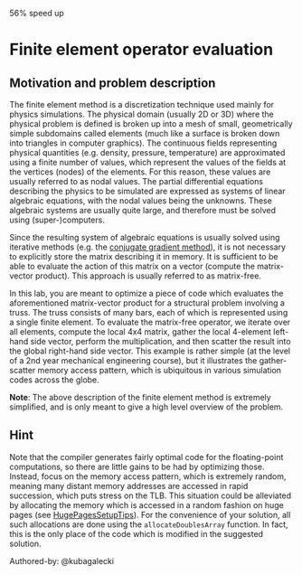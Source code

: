 56% speed up

# Finite element operator evaluation

## Motivation and problem description
The finite element method is a discretization technique used mainly for physics simulations.
The physical domain (usually 2D or 3D) where the physical problem is defined is broken up into a mesh of small, geometrically simple subdomains called elements (much like a surface is broken down into triangles in computer graphics).
The continuous fields representing physical quantities (e.g. density, pressure, temperature) are approximated using a finite number of values, which represent the values of the fields at the vertices (nodes) of the elements.
For this reason, these values are usually referred to as nodal values.
The partial differential equations describing the physics to be simulated are expressed as systems of linear algebraic equations, with the nodal values being the unknowns.
These algebraic systems are usually quite large, and therefore must be solved using (super-)computers.

Since the resulting system of algebraic equations is usually solved using iterative methods (e.g. the [conjugate gradient method](https://en.wikipedia.org/wiki/Conjugate_gradient_method)), it is not necessary to explicitly store the matrix describing it in memory.
It is sufficient to be able to evaluate the action of this matrix on a vector (compute the matrix-vector product).
This approach is usually referred to as matrix-free.

In this lab, you are meant to optimize a piece of code which evaluates the aforementioned matrix-vector product for a structural problem involving a truss.
The truss consists of many bars, each of which is represented using a single finite element.
To evaluate the matrix-free operator, we iterate over all elements, compute the local 4x4 matrix, gather the local 4-element left-hand side vector, perform the multiplication, and then scatter the result into the global right-hand side vector.
This example is rather simple (at the level of a 2nd year mechanical engineering course), but it illustrates the gather-scatter memory access pattern, which is ubiquitous in various simulation codes across the globe.

**Note**: The above description of the finite element method is extremely simplified, and is only meant to give a high level overview of the problem.

## Hint
Note that the compiler generates fairly optimal code for the floating-point computations, so there are little gains to be had by optimizing those.
Instead, focus on the memory access pattern, which is extremely random, meaning many distant memory addresses are accessed in rapid succession, which puts stress on the TLB.
This situation could be alleviated by allocating the memory which is accessed in a random fashion on huge pages (see [HugePagesSetupTips](HugePagesSetupTips.md)).
For the convenience of your solution, all such allocations are done using the `allocateDoublesArray` function.
In fact, this is the only place of the code which is modified in the suggested solution.

Authored-by: @kubagalecki
